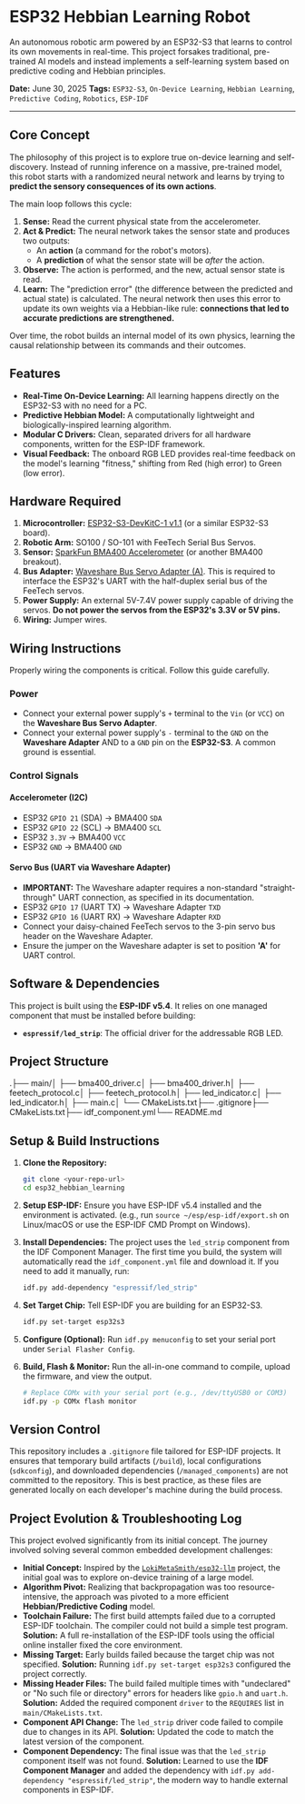 # ESP32 Hebbian Learning Robot

An autonomous robotic arm powered by an ESP32-S3 that learns to control its own movements in real-time. This project forsakes traditional, pre-trained AI models and instead implements a self-learning system based on predictive coding and Hebbian principles.

**Date:** June 30, 2025
**Tags:** `ESP32-S3`, `On-Device Learning`, `Hebbian Learning`, `Predictive Coding`, `Robotics`, `ESP-IDF`

---

## Core Concept

The philosophy of this project is to explore true on-device learning and self-discovery. Instead of running inference on a massive, pre-trained model, this robot starts with a randomized neural network and learns by trying to **predict the sensory consequences of its own actions**.

The main loop follows this cycle:
1.  **Sense:** Read the current physical state from the accelerometer.
2.  **Act & Predict:** The neural network takes the sensor state and produces two outputs:
    * An **action** (a command for the robot's motors).
    * A **prediction** of what the sensor state will be *after* the action.
3.  **Observe:** The action is performed, and the new, actual sensor state is read.
4.  **Learn:** The "prediction error" (the difference between the predicted and actual state) is calculated. The neural network then uses this error to update its own weights via a Hebbian-like rule: **connections that led to accurate predictions are strengthened.**

Over time, the robot builds an internal model of its own physics, learning the causal relationship between its commands and their outcomes.

## Features

* **Real-Time On-Device Learning:** All learning happens directly on the ESP32-S3 with no need for a PC.
* **Predictive Hebbian Model:** A computationally lightweight and biologically-inspired learning algorithm.
* **Modular C Drivers:** Clean, separated drivers for all hardware components, written for the ESP-IDF framework.
* **Visual Feedback:** The onboard RGB LED provides real-time feedback on the model's learning "fitness," shifting from Red (high error) to Green (low error).

## Hardware Required

1.  **Microcontroller:** [ESP32-S3-DevKitC-1 v1.1](https://docs.espressif.com/projects/esp-idf/en/latest/esp32s3/hw-reference/esp32s3-devkitc-1/index.html) (or a similar ESP32-S3 board).
2.  **Robotic Arm:** SO100 / SO-101 with FeeTech Serial Bus Servos.
3.  **Sensor:** [SparkFun BMA400 Accelerometer](https://www.sparkfun.com/products/18985) (or another BMA400 breakout).
4.  **Bus Adapter:** [Waveshare Bus Servo Adapter (A)](https://www.waveshare.com/wiki/Bus_Servo_Adapter_(A)). This is required to interface the ESP32's UART with the half-duplex serial bus of the FeeTech servos.
5.  **Power Supply:** An external 5V-7.4V power supply capable of driving the servos. **Do not power the servos from the ESP32's 3.3V or 5V pins.**
6.  **Wiring:** Jumper wires.

## Wiring Instructions

Properly wiring the components is critical. Follow this guide carefully.

### Power
* Connect your external power supply's `+` terminal to the `Vin` (or `VCC`) on the **Waveshare Bus Servo Adapter**.
* Connect your external power supply's `-` terminal to the `GND` on the **Waveshare Adapter** AND to a `GND` pin on the **ESP32-S3**. A common ground is essential.

### Control Signals

#### Accelerometer (I2C)
* ESP32 `GPIO 21` (SDA)  -> BMA400 `SDA`
* ESP32 `GPIO 22` (SCL)  -> BMA400 `SCL`
* ESP32 `3.3V`          -> BMA400 `VCC`
* ESP32 `GND`             -> BMA400 `GND`

#### Servo Bus (UART via Waveshare Adapter)
* **IMPORTANT:** The Waveshare adapter requires a non-standard "straight-through" UART connection, as specified in its documentation.
* ESP32 `GPIO 17` (UART TX)  -> Waveshare Adapter `TXD`
* ESP32 `GPIO 16` (UART RX)  -> Waveshare Adapter `RXD`
* Connect your daisy-chained FeeTech servos to the 3-pin servo bus header on the Waveshare Adapter.
* Ensure the jumper on the Waveshare adapter is set to position **'A'** for UART control.

## Software & Dependencies

This project is built using the **ESP-IDF v5.4**. It relies on one managed component that must be installed before building:
* **`espressif/led_strip`**: The official driver for the addressable RGB LED.

## Project Structure

.├── main/│   ├── bma400_driver.c│   ├── bma400_driver.h│   ├── feetech_protocol.c│   ├── feetech_protocol.h│   ├── led_indicator.c│   ├── led_indicator.h│   ├── main.c│   └── CMakeLists.txt├── .gitignore├── CMakeLists.txt├── idf_component.yml└── README.md
## Setup & Build Instructions

1.  **Clone the Repository:**
    ```bash
    git clone <your-repo-url>
    cd esp32_hebbian_learning
    ```

2.  **Setup ESP-IDF:** Ensure you have ESP-IDF v5.4 installed and the environment is activated. (e.g., run `source ~/esp/esp-idf/export.sh` on Linux/macOS or use the ESP-IDF CMD Prompt on Windows).

3.  **Install Dependencies:** The project uses the `led_strip` component from the IDF Component Manager. The first time you build, the system will automatically read the `idf_component.yml` file and download it. If you need to add it manually, run:
    ```bash
    idf.py add-dependency "espressif/led_strip"
    ```

4.  **Set Target Chip:** Tell ESP-IDF you are building for an ESP32-S3.
    ```bash
    idf.py set-target esp32s3
    ```

5.  **Configure (Optional):** Run `idf.py menuconfig` to set your serial port under `Serial Flasher Config`.

6.  **Build, Flash & Monitor:** Run the all-in-one command to compile, upload the firmware, and view the output.
    ```bash
    # Replace COMx with your serial port (e.g., /dev/ttyUSB0 or COM3)
    idf.py -p COMx flash monitor
    ```

## Version Control

This repository includes a `.gitignore` file tailored for ESP-IDF projects. It ensures that temporary build artifacts (`/build`), local configurations (`sdkconfig`), and downloaded dependencies (`/managed_components`) are not committed to the repository. This is best practice, as these files are generated locally on each developer's machine during the build process.

## Project Evolution & Troubleshooting Log

This project evolved significantly from its initial concept. The journey involved solving several common embedded development challenges:

* **Initial Concept:** Inspired by the [`LokiMetaSmith/esp32-llm`](https://github.com/LokiMetaSmith/esp32-llm) project, the initial goal was to explore on-device training of a large model.
* **Algorithm Pivot:** Realizing that backpropagation was too resource-intensive, the approach was pivoted to a more efficient **Hebbian/Predictive Coding** model.
* **Toolchain Failure:** The first build attempts failed due to a corrupted ESP-IDF toolchain. The compiler could not build a simple test program. **Solution:** A full re-installation of the ESP-IDF tools using the official online installer fixed the core environment.
* **Missing Target:** Early builds failed because the target chip was not specified. **Solution:** Running `idf.py set-target esp32s3` configured the project correctly.
* **Missing Header Files:** The build failed multiple times with "undeclared" or "No such file or directory" errors for headers like `gpio.h` and `uart.h`. **Solution:** Added the required component `driver` to the `REQUIRES` list in `main/CMakeLists.txt`.
* **Component API Change:** The `led_strip` driver code failed to compile due to changes in its API. **Solution:** Updated the code to match the latest version of the component.
* **Component Dependency:** The final issue was that the `led_strip` component itself was not found. **Solution:** Learned to use the **IDF Component Manager** and added the dependency with `idf.py add-dependency "espressif/led_strip"`, the modern way to handle external components in ESP-IDF.
